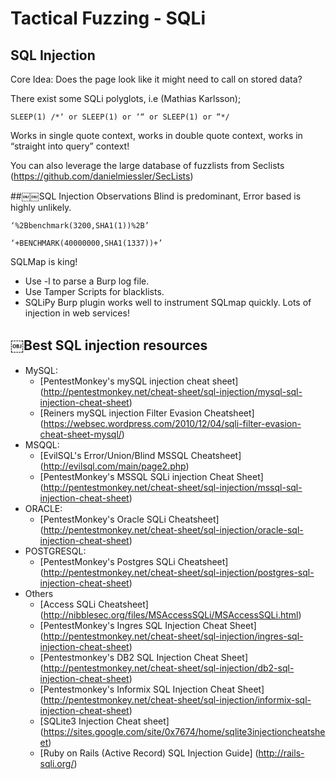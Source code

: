 # Tactical Fuzzing - SQLi

## SQL Injection
Core Idea: Does the page look like it might need to call on stored data?

There exist some SQLi polyglots, i.e (Mathias Karlsson);

``
SLEEP(1) /*‘ or SLEEP(1) or ‘“ or SLEEP(1) or “*/
``

Works in single quote context, works in double quote context, works in “straight into query” context!

You can also leverage the large database of fuzzlists from Seclists (https://github.com/danielmiessler/SecLists)

##￼￼SQL Injection Observations
Blind is predominant, Error based is highly unlikely.

``
‘%2Bbenchmark(3200,SHA1(1))%2B’
``


``
‘+BENCHMARK(40000000,SHA1(1337))+’
``

SQLMap is king!
- Use -l to parse a Burp log file.
- Use Tamper Scripts for blacklists.
- SQLiPy Burp plugin works well to instrument SQLmap quickly.
Lots of injection in web services!

## ￼Best SQL injection resources

- MySQL:
  - [PentestMonkey's mySQL injection cheat sheet] (http://pentestmonkey.net/cheat-sheet/sql-injection/mysql-sql-injection-cheat-sheet)
  - [Reiners mySQL injection Filter Evasion Cheatsheet] (https://websec.wordpress.com/2010/12/04/sqli-filter-evasion-cheat-sheet-mysql/)
- MSQQL:
  - [EvilSQL's Error/Union/Blind MSSQL Cheatsheet] (http://evilsql.com/main/page2.php)
  - [PentestMonkey's MSSQL SQLi injection Cheat Sheet] (http://pentestmonkey.net/cheat-sheet/sql-injection/mssql-sql-injection-cheat-sheet)
- ORACLE:
  - [PentestMonkey's Oracle SQLi Cheatsheet] (http://pentestmonkey.net/cheat-sheet/sql-injection/oracle-sql-injection-cheat-sheet)
- POSTGRESQL:
  - [PentestMonkey's Postgres SQLi Cheatsheet] (http://pentestmonkey.net/cheat-sheet/sql-injection/postgres-sql-injection-cheat-sheet)
- Others
  - [Access SQLi Cheatsheet] (http://nibblesec.org/files/MSAccessSQLi/MSAccessSQLi.html)
  - [PentestMonkey's Ingres SQL Injection Cheat Sheet] (http://pentestmonkey.net/cheat-sheet/sql-injection/ingres-sql-injection-cheat-sheet)
  - [Pentestmonkey's DB2 SQL Injection Cheat Sheet] (http://pentestmonkey.net/cheat-sheet/sql-injection/db2-sql-injection-cheat-sheet)
  - [Pentestmonkey's Informix SQL Injection Cheat Sheet] (http://pentestmonkey.net/cheat-sheet/sql-injection/informix-sql-injection-cheat-sheet)
  - [SQLite3 Injection Cheat sheet] (https://sites.google.com/site/0x7674/home/sqlite3injectioncheatsheet)
  - [Ruby on Rails (Active Record) SQL Injection Guide] (http://rails-sqli.org/)
